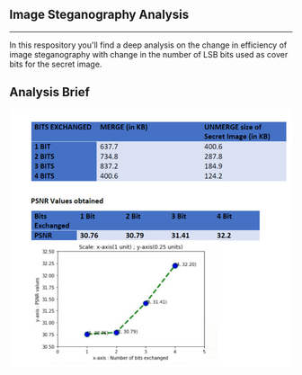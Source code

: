Image Steganography Analysis
---------------------------------------
---------------------------------------

In this respository you'll find a deep analysis on the change in efficiency of image steganography with change in the number of LSB bits used as cover bits for the secret image.

Analysis Brief
--------------------
![alt text](https://github.com/abhinav-dholi/SteganographyAnalysis/blob/main/analysis.png)
 
